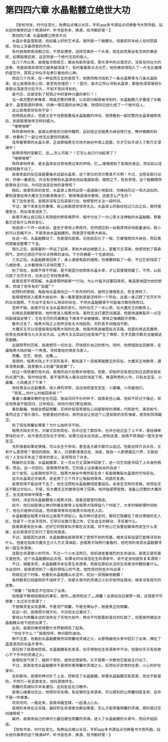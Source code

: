 # 第四四六章 水晶骷髅立绝世大功
        【告知书友，时代在变化，免费站点难以长存，手机app多书源站点切换看书大势所趋，站长给你推荐的这个换源APP，听书音色多、换源、找书都好使！】
       第四四六章 水晶骷髅立绝世大功
       水晶头骨晶莹剔透，宛如最上好的艺术品，虽然是一个骷髅头，但是却并未给人任何阴森感，仿似上天最得意的杰作。
       有时辰南修炼闲暇之际，不禁会猜想，这样完美的一个头骨，她生前究竟会有怎样的事迹呢，如果能够还原，这定然是一个绝代无双的丽人。
       这几个月以来，辰南每次祭炼它，都会有新的发现，那头骨中的点滴灵识，没有任何壮大的迹象，但是辰南却感觉它越来越深邃了，有时看着那点点光芒，他仿佛觉得陷入了一片无比璀璨的星空中，冥冥之中似乎在牵引着他的心神。
       而这几个月来，在一种玄而又玄的感觉下，他竟然再次找到了一条水晶臂骨与几条水晶肋骨。这让辰南有些心惊，甚至有些惶恐！！！因为，每次之所以寻到水晶骨，都是他深深凝视头骨那点深邃灵识后不久，不知不觉间寻到的。
       是巧合，还是受到了冥冥之中的某种力量的牵引？！
       当一条完整的脊椎骨，两条完整的臂骨，以及部分胸骨被寻到时，水晶骷髅几乎重组了半截身子，晶莹剔透的骨体，仿佛一尊完美的女神之像，恍惚间已经化成了一个绝代佳人。
       这让辰南感觉有些不安！
       他想就此停止，但是又忍不住那股重组水晶骷髅的冲动，很想看到一副完整的水晶骨被祭炼后，到底能够发挥怎样的威力。
       “喀嚓喀嚓”
       阵阵骨响传来，辰南从修炼的沉寂中醒转，此刻他正在暗黑大峡谷旁打坐，睁开眼睛的刹那，他看到了一副让他无比震惊的画面。
       连带着臂骨的水晶头骨，正自那暗黑无光地大峡谷中爬上岩壁。方才它似乎进入了那万丈深渊中！
       辰南惊愕的望着它，这……怎么可能？！它怎么自己行动起来了？
       “喀嚓喀嚓”
       阵阵骨响传来，是水晶骨自白骨地爬过来的声响，它……慢慢爬到了辰南的身边，而后如以往那般寂静不动了。
       辰南本能的反应就是要轰杀这副水晶骨，这个家伙的灵识果真不灭啊！不过，当想采取行动时，仔细一番感应。并没有觉察到水晶骨给他丝毫威胁感。细想之下，有些奇怪，这个骷髅既然能够自主行动，为何还会呆在他的身旁呢？
       随后，辰南惊异的发觉，水晶骨上竟然出现一道道细小地裂纹，仿佛经历过一场大战似的。要知道曾经用大魔天王的骸骨轰击它，都很难造成伤害呀。这是怎么产生的？
       有了这些发现，辰南并没有立刻采取行动，他想暂时关注一段时间。
       不过，接下来发生的事情，有让辰南感觉惊奇无比。水晶骨上的裂纹经过几日之后，竟然慢慢愈合，而后渐渐消失了。
       辰南不再让自己陷入死寂般的修炼境界中，暗中分出了一分心思关注神秘的水晶骷髅。想看看它还有什么特异变化。
       他连续一个月一动未动，盘坐于骨地上修炼时，忽然感应到一丝极其特异地能量波动，弱小到可以忽略不计，不是来自水晶骷髅的，而是源于暗黑大峡谷。
       在这一刻，水晶骷髅动了，先是望向辰南。见他如石化了一般，它缓慢爬向大峡谷，而后竟然顺着岩壁攀了下去。
       很久之后，辰南霍的一声站了起来，来到大峡谷峭壁之上，望着万丈深渊，他感觉到了森森阴气，这时已感应不到半点特殊的波动。下方仿佛是一个无底地狱。
       三天之后。水晶骷髅骨回来了，身上满是龟裂的缝隙。仿佛要碎裂了一般，不过它却找回了几根肋骨，上半截骨体几乎快完整了。
       到了现在，辰南不得不怀疑，是不是因为他祭炼水晶头骨，才让其慢慢觉醒了。不然，以前沉寂了无尽岁月，也未见它寻找残骨啊。
       辰南百思不得其解，水晶骨既然能够**行动，为么什每次还要回来呢，难道真地因为他的祭炼，而成了他专有的“武器”？
       如预料的那般，龟裂地水晶骨经过一个多月的时间，居然又慢慢愈合，恢复原样了。
       辰南很想进入暗黑大峡谷中，看一看那里到底是怎样的一个所在，这是一条沉寂了无尽岁月的古天路啊，下方说不定有什么特异的存在，不然水晶骷髅骨不可能每次都伤残而归。
       苦修不辍，辰南不仅关注水晶骨的变化，同时也花了一半心思，在大魔天王的骸骨上。
       利用这具骷髅骨架，他时常进入暗黑大陆，虽然无法打通空间通道，但是快速撕裂开一点空间裂缝就足够了，它在无尽的风暴撕扯下根本不会被摧毁，骨体之强横超乎想象。
       数年过去了，暗黑大陆之上依然没有太大地起色，天阶高手间暗战不断。
       大魔天王可以说是辰南在暗黑大陆的化身，他虽然真身被困在古天路，但是利用这具魔骨，经常去找邪尊与九头天龙大战，让两大太古巨凶已经渐渐产生了惧意，交手无数次都无法摧毁这具骷髅。
       这是跨界的历练，辰南想尽一切办法，尽快提升自己的修为。同时，他想借助这具骸骨，走遍暗黑大陆的每一个角落，寻找曾经的朋友与家人。
       雨馨、空空、依依、龙舞……
       渐渐的，暗黑大陆上不少天阶高手，都知道了一具暗黑骷髅王的存在。大魔天王地骸骨，通体漆黑如墨，就差额头上刻着“我是魔”了。
       经过一场场激烈地大战，辰南的战力在稳步地增加。但是，却始终没有感应到过去那些朋友的点滴气息。有时他在想，是不是所有人都永远的消逝了呢，难道熟悉的人中，只有龙宝宝、小晨曦、小凤凰活了下来？
       他经常会以这副魔骨。进入神风学院，远远地观望龙宝宝、小晨曦、小凤凰他们。
       “哥哥……你什么时候回来呀？”
       看着小晨曦安静的坐在花园，独自闷闷不乐的样子，辰南有些心痛，但却不好过于接近，现在他真身不能回归，过早相见，他怕为他们惹去麻烦。
       看到晨曦。他就会想起雨馨，花样的音容笑貌在心间是那样的清晰，巧笑颜兮，美目盼兮，虽然过去了很久很久，但是曾经的感动，依然会这让他这个心坚如铁的天阶强者，感觉到阵阵酸涩。
       到了现在雨馨在哪里？为什么始终寻不到。
       暗黑大陆无岁月。大破灭后到现在，也许过去了数百年，也许已经过去了上千年，曾经魂牵梦绕的女子，如今是否还存在于世呢。如果已经永远消逝……想到这里，辰南不禁涌起一股无言地苦涩。
       天阶强者如果足够强，可以永生于世间，甚至连大破灭都可以逃过。但是这样万古长存，又有什么意思呢？曾经的朋友、家人、红颜都漫漫远去、消逝，独自一人即便威压六界，又能如何？人生似乎失去了很多的意义，变得苍白了许多。
       残破的古天路，水晶骷髅骨，又一次从万丈深渊中回来了，这一次它彻底寻回了上半身的残骨。而且。这一次回归，辰南竟然发现，它的身上沾染着丝丝的血迹！
       这个发现，让辰南吃惊不已，暗黑大峡谷中竟然有生命！有能够撕裂水晶骨的可怕存在。
       这次水晶骨近乎崩溃，足足用了三个月才让龟裂地骨体，彻底的复原。
       辰南觉得不能这样下去了，他无法预知水晶骷髅彻底重组后。会发生怎样的变故。他现在还还不敢过分玩火。于是，将大魔天王的骸骨召唤了回来。他开始紧锣密鼓，准备让完整的大魔天王，去无底地域中探查一番。
       同时，决定将水晶骷髅放入暗黑大陆，或者说是暂时放逐。
       如今，他已经能够让神识附着在骸骨上在暗黑大陆停留几个时辰了，大多时候即便时间到了，他也只是神识回返，而将骸骨寄存在暗黑大陆地无人区。
       水晶骷髅在暗黑大陆也让辰南不得安心。每次神识退走时，都将它隐藏在了绝对黑暗的无人区，但是下一次去寻觅时，它早已在数万里之外，它在自主的移动、寻觅着什么。
       辰南真是有些头痛，还好它的残骨似乎都在古天路，并不担心它会重组躯体而发生什么变故，此后渐渐对它实行了宽松地放逐。
       不过，就是因为这样，水晶骷髅给辰南带来了意想不到的惊喜。根本没有指望它能够寻觅到什么，但是在指挥大魔天王计入万丈深渊前，去暗黑大陆例行看看时，他吃惊的发现水晶骷髅寻到一股生命源泉。
       这股生命源泉小的可怜，不过一个小水洼而已，但却透发着强烈的生命波动。辰南又是惊喜又是担忧，这个水晶骷髅如此古怪，如果长时间浸泡在生命源泉中，说不定会彻底恢复本源呢！
       不过，细看发觉，水晶骷髅并未在意生命源泉，而是在那如水洼的生命泉池中翻找着什么。与此同时，辰南感觉到了一股刻骨铭心的气息，他吃惊的险些大叫出来！
       而就在这个时候，他看到水晶骷髅从水洼中，挖出一具残破地骷髅！
       虽然骸骨已经破败的不成样子了，但是头骨内的灵魂之火似乎依然在跳动，根本没有寂灭的迹象。
       “雨馨！”辰南忍不住惊叫了出来。
       他简直不敢相信眼前的事实，居然……居然挖出了……雨馨！这真如白日做梦一般，这简直不可想象！太过天方夜谭了！
       不是精灵圣女凯瑟琳，不是灵尸雨馨，不是无情仙子，她是真正的雨馨。
       在这一刻，辰南想大喊大叫，今日他太过激动了。
       曾经以为雨馨永远的消失在了天地大劫中，再也不可能看到昔日的红颜了，但是居然被这水晶骷髅从地下给挖出来了。
       此刻，辰南仿佛觉得整片世界都明亮了起来。
       “你在干什么？”辰南惊呼，神识剧烈波动。
       稍不注意，他看到水晶骷髅竟然将雨馨地灵魂之火，从那残破地头骨中招引了出来，捧在了晶莹透亮的水晶手骨中。
       感应到了辰南地莅临，水晶骷髅有些发呆，似乎想倒在生命源泉中不动，但是似乎又有些放心不下手中的灵魂之火。
       辰南险些气笑了，被抓个现形，居然还想装死，又不是第一次察觉它能自主行动了。
       不过，辰南发觉水晶骷髅并不是想伤害雨馨的灵魂之火，反而似乎非常的在意，小心的护在掌中。
       在刹那间，辰南的神识扑了上去，控制住了水晶骷髅。即便水晶骷髅没有恶意，他也不能冒险，不然万一有变故发生，他将遗憾终生。
       雨馨的灵魂似乎并未遭创，此刻处在在沉睡中。
       辰南心绪激动无比，他想仰天吼啸。有足够的生命源泉，可以顺利的让雨馨彻底复原，这并不是一件难事。
       坎坎坷坷，一路走来，辰南辛酸苦辣，一起涌上心头。
       辰南的本体在古天路，最好的生命源泉也都在哪里，怎么才能带着雨馨的灵魂，顺利穿过空间缝隙呢？
       最终，辰南用自己的神识力量包裹住雨馨的灵魂，进入了水晶骷髅的头骨中，而后开始回返。
       【告知书友，时代在变化，免费站点难以长存，手机app多书源站点切换看书大势所趋，站长给你推荐的这个换源APP，听书音色多、换源、找书都好使！】